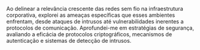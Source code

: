 Ao delinear a relevância crescente das redes sem fio na infraestrutura corporativa, explorei as ameaças específicas que esses ambientes enfrentam, desde ataques de intrusos até vulnerabilidades inerentes a protocolos de comunicação. Aprofundei-me em estratégias de segurança, avaliando a eficácia de protocolos criptográficos, mecanismos de autenticação e sistemas de detecção de intrusos.

